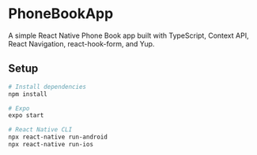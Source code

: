 # PhoneBookApp

A simple React Native Phone Book app built with TypeScript, Context API, React Navigation, react-hook-form, and Yup.

## Setup

```bash
# Install dependencies
npm install

# Expo
expo start

# React Native CLI
npx react-native run-android
npx react-native run-ios
